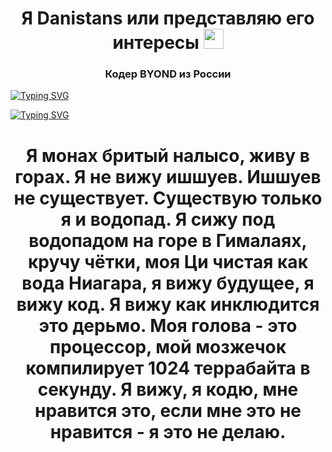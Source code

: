 <h1 align="center">Я Danistans или представляю его интересы
<img src="https://github.com/blackcater/blackcater/raw/main/images/Heart.gif" height="32"/></h1>
<h3 align="center">Кодер BYOND из России</h3>

[![Typing SVG](https://readme-typing-svg.herokuapp.com?color=%2336BCF7&lines=Heart+of+Hyperion+Master)](https://git.io/typing-svg)

[![Typing SVG](https://readme-typing-svg.herokuapp.com?color=%2336BCF7&lines=Tau+Ceti+Station+Contributor)](https://git.io/typing-svg)

<h1 align="center">Я монах бритый налысо, живу в горах. Я не вижу ишшуев. Ишшуев не существует. Существую только я и водопад. Я сижу под водопадом на горе в Гималаях, кручу чётки, моя Ци чистая как вода Ниагара, я вижу будущее, я вижу код. Я вижу как инклюдится это дерьмо. Моя голова - это процессор, мой мозжечок компилирует 1024 террабайта в секунду. Я вижу, я кодю, мне нравится это, если мне это не нравится - я это не делаю.</h1>
